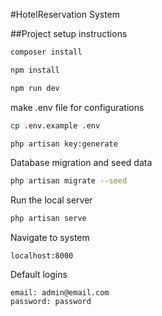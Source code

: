 #HotelReservation System

##Project setup instructions

```bash
composer install
```

```bash
npm install
```

```bash
npm run dev
```

make .env file for configurations

```bash
cp .env.example .env
```
```bash
php artisan key:generate
```
Database migration and seed data

```bash
php artisan migrate --seed
```

Run the local server

```bash
php artisan serve
```

Navigate to system

```
localhost:8000
```

Default logins

```
email: admin@email.com
password: password
```
